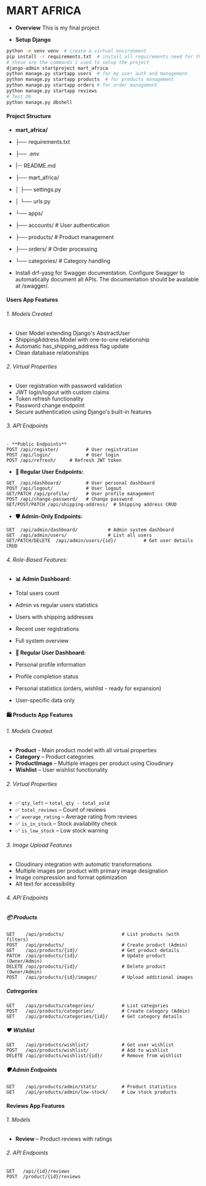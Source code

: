 # MART AFRICA
- **Overview**
This is my final project

- **Setup Django**
```bash
python -m venv venv  # create a virtuel environment
pip install -r requirements.txt  # install all requirements need for this project
# these are the commands i used to setup the project
django-admin startproject mart_africa
python manage.py startapp users  # for my user auth and management
python manage.py startapp products  # for products management
python manage.py startapp orders # for order management
python manage.py startapp reviews
# Test Db
python manage.py dbshell
```

#### Project Structure 
- **mart_africa/**
- ├── requirements.txt
- ├── .env
- |-- README.md
- ├── mart_africa/
- │   ├── settings.py
- │   └── urls.py
- └── apps/
-    ├── accounts/     # User authentication
-   ├── products/     # Product management
-    ├── orders/       # Order processing
-   └── categories/     # Category handling

- Install drf-yasg for Swagger documentation.
Configure Swagger to automatically document all APIs. The documentation should be available at /swagger/.

#### Users App Features

###### 1. Models Created

- User Model extending Django's AbstractUser
- ShippingAddress Model with one-to-one relationship
- Automatic has_shipping_address flag update
- Clean database relationships
###### 2. Virtual Properties

- User registration with password validation
- JWT login/logout with custom claims
- Token refresh functionality
- Password change endpoint
- Secure authentication using Django's built-in features
###### 3. API Endpoints
``` http
- **Public Endpoints**
POST /api/register/          # User registration
POST /api/login/             # User login
POST /api/refresh/     # Refresh JWT token
```
- **👤 Regular User Endpoints:**
```http
GET  /api/dashboard/         # User personal dashboard
POST /api/logout/            # User logout
GET/PATCH /api/profile/      # User profile management
POST /api/change-password/   # Change password
GET/POST/PATCH /api/shipping-address/  # Shipping address CRUD
```
- **🛡️ Admin-Only Endpoints:**
```http
GET  /api/admin/dashboard/           # Admin system dashboard
GET  /api/admin/users/               # List all users
GET/PATCH/DELETE  /api/admin/users/{id}/          # Get user details CRUD
```

###### 4. Role-Based Features:
- **📊 Admin Dashboard:**

- Total users count
- Admin vs regular users statistics
- Users with shipping addresses
- Recent user registrations
- Full system overview

- **👤 Regular User Dashboard:**

- Personal profile information
- Profile completion status
- Personal statistics (orders, wishlist - ready for expansion)
- User-specific data only

#### 🛍️ Products App Features

###### 1. Models Created

- **Product** – Main product model with all virtual properties  
- **Category** – Product categories  
- **ProductImage** – Multiple images per product using Cloudinary    
- **Wishlist** – User wishlist functionality  

###### 2. Virtual Properties

- ✅ `qty_left` – `total_qty - total_sold`  
- ✅ `total_reviews` – Count of reviews  
- ✅ `average_rating` – Average rating from reviews  
- ✅ `is_in_stock` – Stock availability check  
- ✅ `is_low_stock` – Low stock warning  

###### 3. Image Upload Features

- Cloudinary integration with automatic transformations  
- Multiple images per product with primary image designation  
- Image compression and format optimization  
- Alt text for accessibility  

###### 4. API Endpoints

##### 📦 Products
```http
GET    /api/products/                     # List products (with filters)
POST   /api/products/                     # Create product (Admin)
GET    /api/products/{id}/                # Get product details
PATCH  /api/products/{id}/                # Update product (Owner/Admin)
DELETE /api/products/{id}/                # Delete product (Owner/Admin)
POST   /api/products/{id}/images/         # Upload additional images
```

##### Catregories
```http
GET    /api/products/categories/          # List categories
POST   /api/products/categories/          # Create category (Admin)
GET    /api/products/categories/{id}/     # Get category details
```
##### ❤️ Wishlist
```http
GET    /api/products/wishlist/            # Get user wishlist
POST   /api/products/wishlist/            # Add to wishlist
DELETE /api/products/wishlist/{id}/       # Remove from wishlist
```

##### 🛡️ Admin Endpoints
```http
GET    /api/products/admin/stats/         # Product statistics
GET    /api/products/admin/low-stock/     # Low stock products
```
#### Reviews App Features

###### 1. Models
- **Review** – Product reviews with ratings

###### 2. API Endpoints
```http
GET   /api/{id}/reviews
POST  /product/{id}/reviews
```
